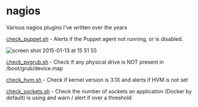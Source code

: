 # nagios
Various nagios plugins I've written over the years

[check_puppet.sh](https://github.com/sammcj/nagios/blob/master/check_puppet.sh) - Alerts if the Puppet agent not running, or is disabled.

![screen shot 2015-01-13 at 15 51 55](https://cloud.githubusercontent.com/assets/862951/5716193/31d87e46-9b3c-11e4-8e25-241358980cb3.png)

[check_pvgrub.sh](https://github.com/sammcj/nagios/blob/master/check_pvgrub.sh) - Check if any physical drive is NOT present in /boot/grub/device.map

[check_hvm.sh](https://github.com/sammcj/nagios/blob/master/check_hvm.sh) - Check if kernel version is 3.1X and alerts if HVM is not set

[check_sockets.sh](https://github.com/sammcj/nagios/blob/master/check_sockets.sh) - Check the number of sockets an application (Docker by default) is using and warn / alert if over a threshold
